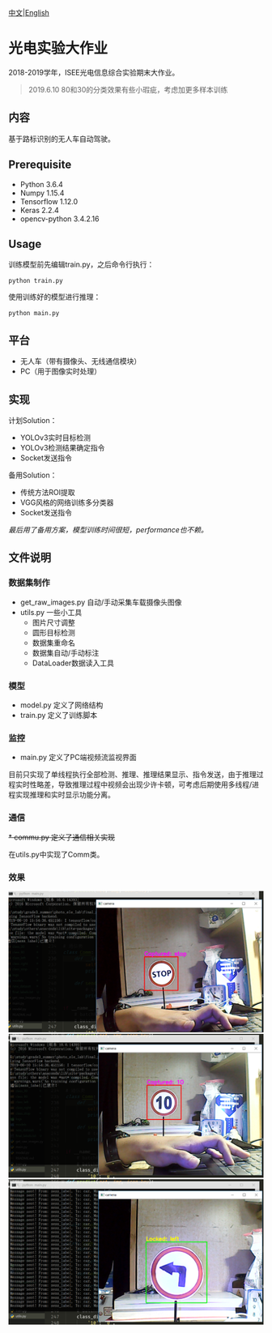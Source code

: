 [中文](./README.md)|[English](./en_readme/EN_README.md)

# 光电实验大作业
2018-2019学年，ISEE光电信息综合实验期末大作业。

> 2019.6.10
80和30的分类效果有些小瑕疵，考虑加更多样本训练

## 内容
基于路标识别的无人车自动驾驶。

## Prerequisite
* Python 3.6.4
* Numpy 1.15.4
* Tensorflow 1.12.0
* Keras 2.2.4
* opencv-python 3.4.2.16

## Usage
训练模型前先编辑train.py，之后命令行执行：
```shell
python train.py
```

使用训练好的模型进行推理：
```shell
python main.py
```

## 平台
* 无人车（带有摄像头、无线通信模块）
* PC（用于图像实时处理）

## 实现
计划Solution：
* YOLOv3实时目标检测
* YOLOv3检测结果确定指令
* Socket发送指令

备用Solution：
* 传统方法ROI提取
* VGG风格的网络训练多分类器
* Socket发送指令

*最后用了备用方案，模型训练时间很短，performance也不赖。*

## 文件说明
### 数据集制作
* get_raw_images.py 自动/手动采集车载摄像头图像
* utils.py 一些小工具
    * 图片尺寸调整
    * 圆形目标检测
    * 数据集重命名
    * 数据集自动/手动标注
    * DataLoader数据读入工具

### 模型
* model.py 定义了网络结构
* train.py 定义了训练脚本

### 监控
* main.py 定义了PC端视频流监视界面

目前只实现了单线程执行全部检测、推理、推理结果显示、指令发送，由于推理过程实时性略差，导致推理过程中视频会出现少许卡顿，可考虑后期使用多线程/进程实现推理和实时显示功能分离。

### 通信
<del>* commu.py 定义了通信相关实现</del>

在utils.py中实现了Comm类。

### 效果
![s1](./samples/sample1.png)
![s2](./samples/sample2.png)
![s3](./samples/sample3.png)